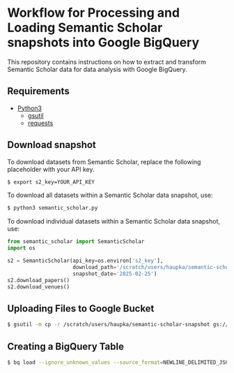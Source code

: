 # Workflow for Processing and Loading Semantic Scholar snapshots into Google BigQuery

This repository contains instructions on how to extract and transform Semantic Scholar data for data analysis with Google BigQuery.

## Requirements

- [Python3](https://www.python.org)
  - [gsutil](https://pypi.org/project/gsutil/)
  - [requests](https://pypi.org/project/requests/)

## Download snapshot

To download datasets from Semantic Scholar, replace the following placeholder with your API key.
```bash
$ export s2_key=YOUR_API_KEY
```

To download all datasets within a Semantic Scholar data snapshot, use:
```bash
$ python3 semantic_scholar.py
```

To download individual datasets within a Semantic Scholar data snapshot, use:

```python
from semantic_scholar import SemanticScholar
import os

s2 = SemanticScholar(api_key=os.environ['s2_key'],
                     download_path='/scratch/users/haupka/semantic-scholar-snapshot',
                     snapshot_date='2025-02-25')
s2.download_papers()
s2.download_venues()
```

## Uploading Files to Google Bucket

```bash
$ gsutil -m cp -r /scratch/users/haupka/semantic-scholar-snapshot gs://bigschol
```

## Creating a BigQuery Table

```bash
$ bq load --ignore_unknown_values --source_format=NEWLINE_DELIMITED_JSON subugoe-collaborative.semantic_scholar.papers gs://bigschol/semantic-scholar-snapshot/papers/*.jsonl.gz papers_schema.json
```
